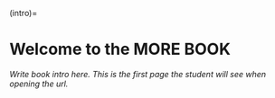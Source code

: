 (intro)=
# Welcome to the MORE BOOK
_Write book intro here. This is the first page the student will see when opening the url._